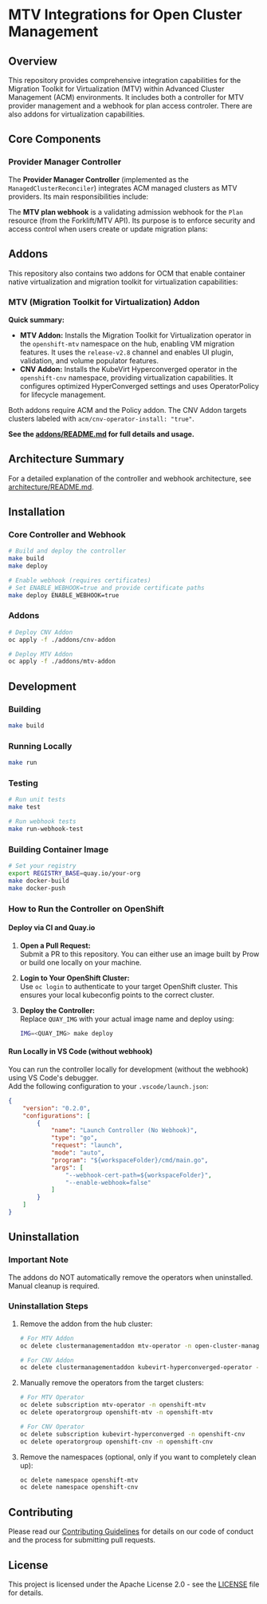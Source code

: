 # MTV Integrations for Open Cluster Management

## Overview

This repository provides comprehensive integration capabilities for the Migration Toolkit for Virtualization (MTV) within Advanced Cluster Management (ACM) environments. It includes both a controller for MTV provider management and a webhook for plan access controler. There are also addons for virtualization capabilities.

## Core Components

### Provider Manager Controller

The **Provider Manager Controller** (implemented as the `ManagedClusterReconciler`) integrates ACM managed clusters as MTV providers. Its main responsibilities include:

The **MTV plan webhook** is a validating admission webhook for the `Plan` resource (from the Forklift/MTV API). Its purpose is to enforce security and access control when users create or update migration plans:

## Addons

This repository also contains two addons for OCM that enable container native virtualization and migration toolkit for virtualization capabilities:

### MTV (Migration Toolkit for Virtualization) Addon

**Quick summary:**
- **MTV Addon:** Installs the Migration Toolkit for Virtualization operator in the `openshift-mtv` namespace on the hub, enabling VM migration features. It uses the `release-v2.8` channel and enables UI plugin, validation, and volume populator features.
- **CNV Addon:** Installs the KubeVirt Hyperconverged operator in the `openshift-cnv` namespace, providing virtualization capabilities. It configures optimized HyperConverged settings and uses OperatorPolicy for lifecycle management.

Both addons require ACM and the Policy addon. The CNV Addon targets clusters labeled with `acm/cnv-operator-install: "true"`.

**See the [addons/README.md](addons/README.md) for full details and usage.**

## Architecture Summary

For a detailed explanation of the controller and webhook architecture, see [architecture/README.md](architecture/README.md).

## Installation

### Core Controller and Webhook

```bash
# Build and deploy the controller
make build
make deploy

# Enable webhook (requires certificates)
# Set ENABLE_WEBHOOK=true and provide certificate paths
make deploy ENABLE_WEBHOOK=true
```

### Addons

```bash
# Deploy CNV Addon
oc apply -f ./addons/cnv-addon

# Deploy MTV Addon
oc apply -f ./addons/mtv-addon
```

## Development

### Building
```bash
make build
```

### Running Locally
```bash
make run
```

### Testing
```bash
# Run unit tests
make test

# Run webhook tests
make run-webhook-test
```

### Building Container Image
```bash
# Set your registry
export REGISTRY_BASE=quay.io/your-org
make docker-build
make docker-push
```

### How to Run the Controller on OpenShift

#### Deploy via CI and Quay.io

1. **Open a Pull Request:**  
   Submit a PR to this repository. You can either use an image built by Prow or build one locally on your machine.

2. **Login to Your OpenShift Cluster:**  
   Use `oc login` to authenticate to your target OpenShift cluster. This ensures your local kubeconfig points to the correct cluster.

3. **Deploy the Controller:**  
   Replace `QUAY_IMG` with your actual image name and deploy using:
   ```bash
   IMG=<QUAY_IMG> make deploy
   ```

#### Run Locally in VS Code (without webhook)

You can run the controller locally for development (without the webhook) using VS Code's debugger.  
Add the following configuration to your `.vscode/launch.json`:

```json
{
    "version": "0.2.0",
    "configurations": [
        {
            "name": "Launch Controller (No Webhook)",
            "type": "go",
            "request": "launch",
            "mode": "auto",
            "program": "${workspaceFolder}/cmd/main.go",
            "args": [
                "--webhook-cert-path=${workspaceFolder}",
                "--enable-webhook=false"
            ]
        }
    ]
}
```

## Uninstallation

### Important Note
The addons do NOT automatically remove the operators when uninstalled. Manual cleanup is required.

### Uninstallation Steps

1. Remove the addon from the hub cluster:
   ```bash
   # For MTV Addon
   oc delete clustermanagementaddon mtv-operator -n open-cluster-management
   
   # For CNV Addon
   oc delete clustermanagementaddon kubevirt-hyperconverged-operator -n open-cluster-management
   ```

2. Manually remove the operators from the target clusters:
   ```bash
   # For MTV Operator
   oc delete subscription mtv-operator -n openshift-mtv
   oc delete operatorgroup openshift-mtv -n openshift-mtv
   
   # For CNV Operator
   oc delete subscription kubevirt-hyperconverged -n openshift-cnv
   oc delete operatorgroup openshift-cnv -n openshift-cnv
   ```

3. Remove the namespaces (optional, only if you want to completely clean up):
   ```bash
   oc delete namespace openshift-mtv
   oc delete namespace openshift-cnv
   ```

## Contributing

Please read our [Contributing Guidelines](CONTRIBUTING.md) for details on our code of conduct and the process for submitting pull requests.

## License

This project is licensed under the Apache License 2.0 - see the [LICENSE](LICENSE) file for details.
